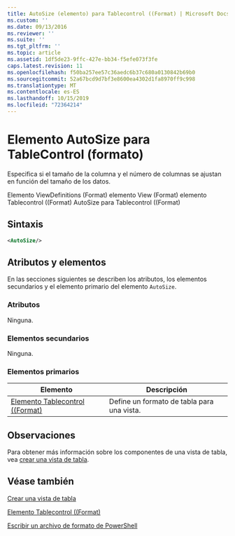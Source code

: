 ```yaml
---
title: AutoSize (elemento) para Tablecontrol ((Format) | Microsoft Docs
ms.custom: ''
ms.date: 09/13/2016
ms.reviewer: ''
ms.suite: ''
ms.tgt_pltfrm: ''
ms.topic: article
ms.assetid: 1df5de23-9ffc-427e-bb34-f5efe073f3fe
caps.latest.revision: 11
ms.openlocfilehash: f50ba257ee57c36aedc6b37c680a0130842b69b0
ms.sourcegitcommit: 52a67bcd9d7bf3e8600ea4302d1fa8970ff9c998
ms.translationtype: MT
ms.contentlocale: es-ES
ms.lasthandoff: 10/15/2019
ms.locfileid: "72364214"
---
```

# <a name="autosize-element-for-tablecontrol-format"></a>Elemento AutoSize para TableControl (formato)

Especifica si el tamaño de la columna y el número de columnas se ajustan en función del tamaño de los datos.

Elemento ViewDefinitions (Format) elemento View (Format) elemento Tablecontrol ((Format) AutoSize para Tablecontrol ((Format)

## <a name="syntax"></a>Sintaxis

```xml
<AutoSize/>
```

## <a name="attributes-and-elements"></a>Atributos y elementos

En las secciones siguientes se describen los atributos, los elementos secundarios y el elemento primario del elemento `AutoSize`.

### <a name="attributes"></a>Atributos

Ninguna.

### <a name="child-elements"></a>Elementos secundarios

Ninguna.

### <a name="parent-elements"></a>Elementos primarios

|Elemento|Descripción|
|-------------|-----------------|
|[Elemento Tablecontrol ((Format)](./tablecontrol-element-format.md)|Define un formato de tabla para una vista.|

## <a name="remarks"></a>Observaciones

Para obtener más información sobre los componentes de una vista de tabla, vea [crear una vista de tabla](./creating-a-table-view.md).

## <a name="see-also"></a>Véase también

[Crear una vista de tabla](./creating-a-table-view.md)

[Elemento Tablecontrol ((Format)](./tablecontrol-element-format.md)

[Escribir un archivo de formato de PowerShell](./writing-a-powershell-formatting-file.md)
